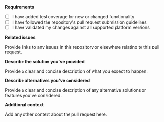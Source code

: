 **Requirements**

- [ ] I have added test coverage for new or changed functionality
- [ ] I have followed the repository's [pull request submission guidelines](../blob/v8/CONTRIBUTING.md#submitting-pull-requests)
- [ ] I have validated my changes against all supported platform versions

**Related issues**

Provide links to any issues in this repository or elsewhere relating to this pull request.

**Describe the solution you've provided**

Provide a clear and concise description of what you expect to happen.

**Describe alternatives you've considered**

Provide a clear and concise description of any alternative solutions or features you've considered.

**Additional context**

Add any other context about the pull request here.
